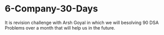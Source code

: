 # 6-Company-30-Days
It is revision challenge with Arsh Goyal in which we will besolving 90 DSA Problems over a month that will help us in the future.
